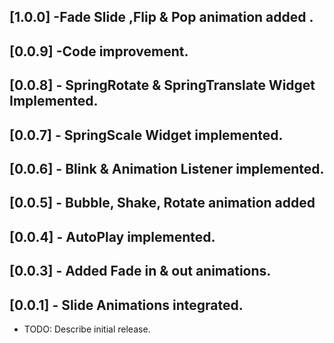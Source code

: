 
## [1.0.0] -Fade Slide ,Flip & Pop animation added .

## [0.0.9] -Code improvement.

## [0.0.8] - SpringRotate & SpringTranslate Widget Implemented.

## [0.0.7] - SpringScale Widget implemented.

## [0.0.6] - Blink & Animation Listener implemented.

## [0.0.5] - Bubble, Shake, Rotate animation added

## [0.0.4] - AutoPlay implemented.

## [0.0.3] - Added Fade in & out animations.

## [0.0.1] - Slide Animations integrated.

* TODO: Describe initial release.
